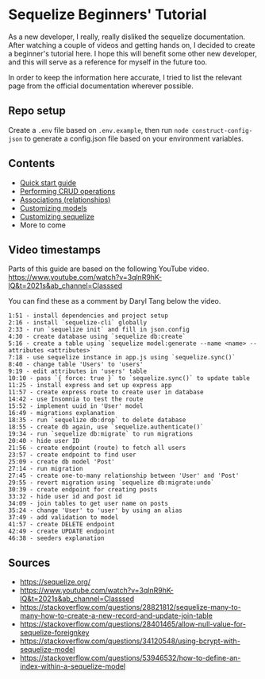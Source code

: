 # Sequelize Beginners' Tutorial

As a new developer, I really, really disliked the sequelize documentation. After watching a couple of videos and getting hands on, I decided to create a beginner's tutorial here. I hope this will benefit some other new developer, and this will serve as a reference for myself in the future too.

In order to keep the information here accurate, I tried to list the relevant page from the official documentation wherever possible.

## Repo setup

Create a `.env` file based on `.env.example`, then run `node construct-config-json` to generate a config.json file based on your environment variables.

## Contents

- [Quick start guide](/docs/quick-start.md)
- [Performing CRUD operations](/docs/basic-crud.md)
- [Associations (relationships)](/docs/associations.md)
- [Customizing models](/docs/customizing-models.md)
- [Customizing sequelize](/docs/customizing-sequelize.md)
- More to come

## Video timestamps

Parts of this guide are based on the following YouTube video. https://www.youtube.com/watch?v=3qlnR9hK-lQ&t=2021s&ab_channel=Classsed

You can find these as a comment by Daryl Tang below the video.

```
1:51 - install dependencies and project setup
2:16 - install `sequelize-cli` globally
2:33 - run `sequelize init` and fill in json.config
4:30 - create database using `sequelize db:create`
5:16 - create a table using `sequelize model:generate --name <name> --attributes <attributes>`
7:18 - use sequelize instance in app.js using `sequelize.sync()`
8:40 - change table 'Users' to 'users'
9:19 - edit attributes in 'users' table
10:10 - pass `{ force: true }` to `sequelize.sync()` to update table
11:25 - install express and set up express app
11:57 - create express route to create user in database
14:42 - use Insomnia to test the route
15:52 - implement uuid in 'User' model
16:49 - migrations explanation
18:35 - run `sequelize db:drop` to delete database
18:55 - create db again, use `sequelize.authenticate()`
19:34 - run `sequelize db:migrate` to run migrations
20:40 - hide user ID
21:56 - create endpoint (route) to fetch all users
23:57 - create endpoint to find user
25:09 - create db model 'Post'
27:14 - run migration
27:45 - create one-to-many relationship between 'User' and 'Post'
29:55 - revert migration using `sequelize db:migrate:undo`
30:39 - create endpoint for creating posts
33:32 - hide user id and post id
34:09 - join tables to get user name on posts
35:24 - change 'User' to 'user' by using an alias
37:49 - add validation to model
41:57 - create DELETE endpoint
42:49 - create UPDATE endpoint
46:38 - seeders explanation

```

## Sources

- https://sequelize.org/
- https://www.youtube.com/watch?v=3qlnR9hK-lQ&t=2021s&ab_channel=Classsed
- https://stackoverflow.com/questions/28821812/sequelize-many-to-many-how-to-create-a-new-record-and-update-join-table
- https://stackoverflow.com/questions/28401465/allow-null-value-for-sequelize-foreignkey
- https://stackoverflow.com/questions/34120548/using-bcrypt-with-sequelize-model
- https://stackoverflow.com/questions/53946532/how-to-define-an-index-within-a-sequelize-model
